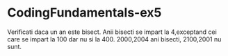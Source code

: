 # CodingFundamentals-ex5
Verificati daca un an este bisect. Anii bisecti se impart la 4,exceptand cei care se impart la 100 dar nu si la 400.
2000,2004 ani bisecti, 2100,2001 nu sunt.
